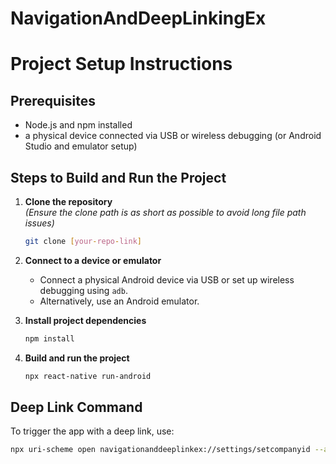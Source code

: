 # NavigationAndDeepLinkingEx

# Project Setup Instructions

## Prerequisites

- Node.js and npm installed  
- a physical device connected via USB or wireless debugging (or Android Studio and emulator setup)

## Steps to Build and Run the Project

1. **Clone the repository**  
   *(Ensure the clone path is as short as possible to avoid long file path issues)*

   ```bash
   git clone [your-repo-link]

2. **Connect to a device or emulator**  
   - Connect a physical Android device via USB or set up wireless debugging using `adb`.  
   - Alternatively, use an Android emulator.

4.  **Install project dependencies**
     ```bash
     npm install
     
5.  **Build and run the project**
     ```bash
     npx react-native run-android

## Deep Link Command
To trigger the app with a deep link, use:
```bash
npx uri-scheme open navigationanddeeplinkex://settings/setcompanyid --android
